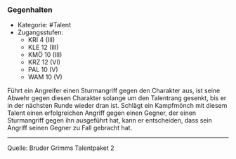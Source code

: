 ### Gegenhalten

- Kategorie: #Talent
- Zugangsstufen:
  - KRI 4 (III)
  - KLE 12 (III)
  - KMÖ 10 (III)
  - KRZ 12 (VI)
  - PAL 10 (V)
  - WAM 10 (V)

Führt ein Angreifer einen Sturmangriff gegen den Charakter aus, ist seine Abwehr gegen diesen Charakter solange um den Talentrang gesenkt, bis er in der nächsten Runde wieder dran ist. Schlägt ein Kampfmönch mit diesem Talent einen erfolgreichen Angriff gegen einen Gegner, der einen Sturmangriff gegen ihn ausgeführt hat, kann er entscheiden, dass sein Angriff seinen Gegner zu Fall gebracht hat.

---

Quelle: Bruder Grimms Talentpaket 2
